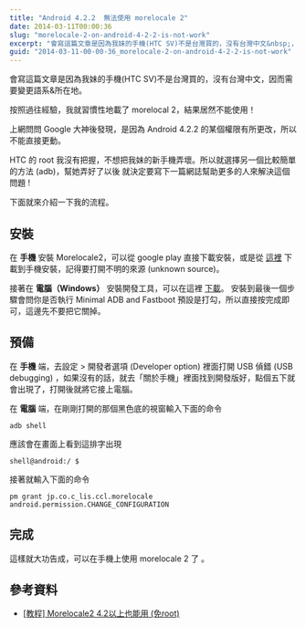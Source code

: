 ```yaml
---
title: "Android 4.2.2  無法使用 morelocale 2"
date: 2014-03-11T00:00:36
slug: "morelocale-2-on-android-4-2-2-is-not-work"
excerpt: "會寫這篇文章是因為我妹的手機(HTC SV)不是台灣買的，沒有台灣中文&nbsp;，因而需要變更語系&amp;&#8230;"
guid: "2014-03-11-00-00-36_morelocale-2-on-android-4-2-2-is-not-work"
---
```


會寫這篇文章是因為我妹的手機(HTC SV)不是台灣買的，沒有台灣中文，因而需要變更語系&所在地。

按照過往經驗，我就習慣性地載了 morelocal 2，結果居然不能使用！

上網問問 Google 大神後發現，是因為 Android 4.2.2 的某個權限有所更改，所以不能直接更動。

HTC 的 root 我沒有把握，不想把我妹的新手機弄壞。所以就選擇另一個比較簡單的方法 (adb)，幫她弄好了以後 就決定要寫下一篇網誌幫助更多的人來解決這個問題 !

下面就來介紹一下我的流程。

安裝
--

在 **手機** 安裝 Morelocale2，可以從 google play 直接下載安裝，或是從 [這裡](https://drive.google.com/file/d/0B6YVAgG89X87NEtPMWdHWXlxUEk/edit?usp=sharing) 下載到手機安裝，記得要打開不明的來源 (unknown source)。

接著在 **電腦（Windows）** 安裝開發工具，可以在這裡 [下載](https://drive.google.com/file/d/0B6YVAgG89X87ZXJ6M0ZiTGhhZDg/edit?usp=sharing)。 安裝到最後一個步驟會問你是否執行 Minimal ADB and Fastboot 預設是打勾，所以直接按完成即可，這邊先不要把它關掉。

預備
--

在 **手機** 端，去設定 > 開發者選項 (Developer option) 裡面打開 USB 偵錯 (USB debugging) ，如果沒有的話，就去「關於手機」裡面找到開發版好，點個五下就會出現了，打開後就將它接上電腦。

在 **電腦** 端，在剛剛打開的那個黑色底的視窗輸入下面的命令

```
adb shell
```

應該會在畫面上看到這排字出現

```
shell@android:/ $
```

接著就輸入下面的命令

```
pm grant jp.co.c_lis.ccl.morelocale android.permission.CHANGE_CONFIGURATION
```

完成
--

這樣就大功告成，可以在手機上使用 morelocale 2 了 。

參考資料
----

* [\[教程\] Morelocale2 4.2以上也能用 (免root)](https://apk.tw/forum.php?mod=viewthread&tid=378955&extra=page%3D1%26filter%3Dauthor%26orderby%3Ddateline%26orderby%3Ddateline)
